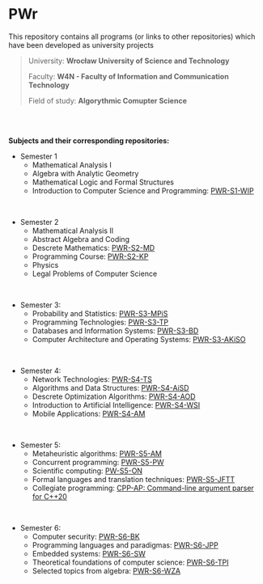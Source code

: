 # PWr
This repository contains all programs (or links to other repositories) which have been developed as university projects

> University: **Wrocław University of Science and Technology**
>
> Faculty: **W4N - Faculty of Information and Communication Technology**
>
> Field of study: **Algorythmic Comupter Science**

<br />
<br />

**Subjects and their corresponding repositories:**

* Semester 1
  * Mathematical Analysis I
  * Algebra with Analytic Geometry
  * Mathematical Logic and Formal Structures
  * Introduction to Computer Science and Programming: [PWR-S1-WIP](https://github.com/SpectraL519/PWR-S1-WIP)

<br />

* Semester 2
  * Mathematical Analysis II
  * Abstract Algebra and Coding
  * Descrete Mathematics: [PWR-S2-MD](https://github.com/SpectraL519/PWR-S2-MD)
  * Programming Course: [PWR-S2-KP](https://github.com/SpectraL519/PWR-S2-KP)
  * Physics
  * Legal Problems of Computer Science

<br />

* Semester 3:
  * Probability and Statistics: [PWR-S3-MPiS](https://github.com/SpectraL519/PWR-S3-MPiS)
  * Programming Technologies: [PWR-S3-TP](https://github.com/SpectraL519/PWR-S3-TP)
  * Databases and Information Systems: [PWR-S3-BD](https://github.com/SpectraL519/PWR-S3-BD)
  * Computer Architecture and Operating Systems: [PWR-S3-AKiSO](https://github.com/SpectraL519/PWR-S3-AKiSO)

<br />

* Semester 4:
  * Network Technologies: [PWR-S4-TS](https://github.com/SpectraL519/PWR-S4-TS)
  * Algorithms and Data Structures: [PWR-S4-AiSD](https://github.com/SpectraL519/PWR-S4-AiSD)
  * Descrete Optimization Algorithms: [PWR-S4-AOD](https://github.com/SpectraL519/PWR-S4-AOD)
  * Introduction to Artificial Intelligence: [PWR-S4-WSI](https://github.com/SpectraL519/PWR-S4-WSI)
  * Mobile Applications: [PWR-S4-AM](https://github.com/SpectraL519/PWR-S4-AM)

<br />

* Semester 5:
  * Metaheuristic algorithms: [PWR-S5-AM](https://github.com/SpectraL519/PWR-S4-AM)
  * Concurrent programming: [PWR-S5-PW](https://github.com/SpectraL519/PWR-S5-PW)
  * Scientific computing: [PW-S5-ON](https://github.com/SpectraL519/PWR-S5-ON)
  * Formal languages and translation techniques: [PWR-S5-JFTT](https://github.com/SpectraL519/PWR-S5-JFTT)
  * Collegiate programming: [CPP-AP: Command-line argument parser for C++20](https://github.com/SpectraL519/cpp-ap)

<br />

* Semester 6:
  * Computer security: [PWR-S6-BK](https://github.com/SpectraL519/PWR-S6-BK)
  * Programming languages and paradigmas: [PWR-S6-JPP](https://github.com/SpectraL519/PWR-S6-JPP)
  * Embedded systems: [PWR-S6-SW](https://github.com/SpectraL519/PWR-S6-SW)
  * Theoretical foundations of computer science: [PWR-S6-TPI](https://github.com/SpectraL519/PWR-S6-TPI)
  * Selected topics from algebra: [PWR-S6-WZA](https://github.com/SpectraL519/PWR-S6-WZA)
